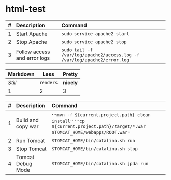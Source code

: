 # html-test
| #       | Description           | Command  |
| :------------- |:-------------| :-----|
| 1      | Start Apache | `sudo service apache2 start` |
| 2      | Stop Apache      |   `sudo service apache2 stop` |
| 3 | Follow access and error logs      |    `sudo tail -f /var/log/apache2/access.log -f /var/log/apache2/error.log` |

Markdown | Less | Pretty
--- | --- | ---
*Still* | `renders` | **nicely**
1 | 2 | 3


| #       | Description           | Command  |
| :------------- |:-------------| :-----|
| 1      | Build and copy war | ⋅⋅⋅`mvn -f ${current.project.path} clean install`⋅⋅   ⋅⋅⋅`cp ${current.project.path}/target/*.war $TOMCAT_HOME/webapps/ROOT.war`⋅⋅ |
| 2      | Run Tomcat      |   `$TOMCAT_HOME/bin/catalina.sh run` |
| 3 | Stop Tomcat      |    `$TOMCAT_HOME/bin/catalina.sh stop` |
| 4 | Tomcat Debug Mode      |    `$TOMCAT_HOME/bin/catalina.sh jpda run` |
